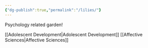 ```yaml
---
{"dg-publish":true,"permalink":"/lilies/"}
---
```


Psychology related garden!

[[Adolescent Development\|Adolescent Development]]
[[Affective Sciences\|Affective Sciences]]